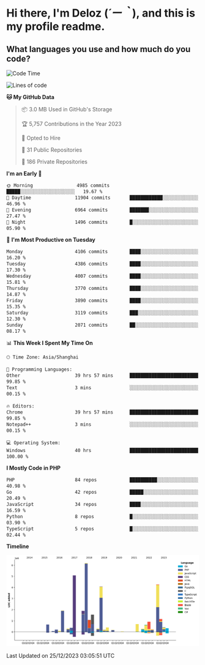 # **Hi there, I'm Deloz (*´ー｀*), and this is my profile readme.**

## **What languages you use and how much do you code?**

<!--START_SECTION:waka-->
![Code Time](http://img.shields.io/badge/Code%20Time-3%2C050%20hrs%203%20mins-blue)

![Lines of code](https://img.shields.io/badge/From%20Hello%20World%20I%27ve%20Written-33.3%20million%20lines%20of%20code-blue)

**🐱 My GitHub Data** 

> 📦 3.0 MB Used in GitHub's Storage 
 > 
> 🏆 5,757 Contributions in the Year 2023
 > 
> 💼 Opted to Hire
 > 
> 📜 31 Public Repositories 
 > 
> 🔑 186 Private Repositories 
 > 
**I'm an Early 🐤** 

```text
🌞 Morning                4985 commits        █████░░░░░░░░░░░░░░░░░░░░   19.67 % 
🌆 Daytime                11904 commits       ████████████░░░░░░░░░░░░░   46.96 % 
🌃 Evening                6964 commits        ███████░░░░░░░░░░░░░░░░░░   27.47 % 
🌙 Night                  1496 commits        █░░░░░░░░░░░░░░░░░░░░░░░░   05.90 % 
```
📅 **I'm Most Productive on Tuesday** 

```text
Monday                   4106 commits        ████░░░░░░░░░░░░░░░░░░░░░   16.20 % 
Tuesday                  4386 commits        ████░░░░░░░░░░░░░░░░░░░░░   17.30 % 
Wednesday                4007 commits        ████░░░░░░░░░░░░░░░░░░░░░   15.81 % 
Thursday                 3770 commits        ████░░░░░░░░░░░░░░░░░░░░░   14.87 % 
Friday                   3890 commits        ████░░░░░░░░░░░░░░░░░░░░░   15.35 % 
Saturday                 3119 commits        ███░░░░░░░░░░░░░░░░░░░░░░   12.30 % 
Sunday                   2071 commits        ██░░░░░░░░░░░░░░░░░░░░░░░   08.17 % 
```


📊 **This Week I Spent My Time On** 

```text
🕑︎ Time Zone: Asia/Shanghai

💬 Programming Languages: 
Other                    39 hrs 57 mins      █████████████████████████   99.85 % 
Text                     3 mins              ░░░░░░░░░░░░░░░░░░░░░░░░░   00.15 % 

🔥 Editors: 
Chrome                   39 hrs 57 mins      █████████████████████████   99.85 % 
Notepad++                3 mins              ░░░░░░░░░░░░░░░░░░░░░░░░░   00.15 % 

💻 Operating System: 
Windows                  40 hrs              █████████████████████████   100.00 % 
```

**I Mostly Code in PHP** 

```text
PHP                      84 repos            ██████████░░░░░░░░░░░░░░░   40.98 % 
Go                       42 repos            █████░░░░░░░░░░░░░░░░░░░░   20.49 % 
JavaScript               34 repos            ████░░░░░░░░░░░░░░░░░░░░░   16.59 % 
Python                   8 repos             █░░░░░░░░░░░░░░░░░░░░░░░░   03.90 % 
TypeScript               5 repos             █░░░░░░░░░░░░░░░░░░░░░░░░   02.44 % 
```



**Timeline**

![Lines of Code chart](https://raw.githubusercontent.com/deloz/deloz/main/assets/bar_graph.png)


 Last Updated on 25/12/2023 03:05:51 UTC
<!--END_SECTION:waka-->

